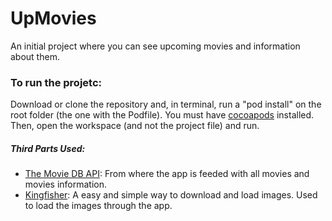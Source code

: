 # UpMovies
An initial project where you can see upcoming movies and information about them. 

### To run the projetc:
Download or clone the repository and, in terminal, run a "pod install" on the root folder (the one with the Podfile).
You must have [cocoapods](https://cocoapods.org) installed. Then, open the workspace (and not the project file) and run.



##### Third Parts Used:
- [The Movie DB API](https://www.themoviedb.org/documentation/api): From where the app is feeded with all movies and movies information.
- [Kingfisher](https://github.com/onevcat/Kingfisher): A easy and simple way to download and load images. Used to load the images through the app.
